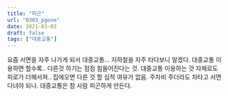 ```yaml
---
title: "피곤"
url: "0303_pgone"
date: 2021-03-03
draft: false
tags: ["대중교통"]
---
```

요즘 서면을 자주 나가게 되서 대중교통... 지하철을 자주 타다보니 알겠다. 대중교통 이용하면 할수록.. 다른것 하기는 점점 힘들어진다는 것. 대중교통 이용하는 것 자체로도 피로가 더해서져.. 집에오면 다른 것 할 심적 여유가 없음. 주차비 주더라도 차타고 서면다녀야 되나. 대중교통은 참 사람 피곤하게 만든다.
